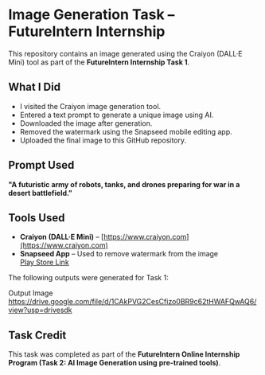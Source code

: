 # Image Generation Task – FutureIntern Internship

This repository contains an image generated using the Craiyon (DALL·E Mini) tool as part of the **FutureIntern Internship Task 1**.

## What I Did
- I visited the Craiyon image generation tool.
- Entered a text prompt to generate a unique image using AI.
- Downloaded the image after generation.
- Removed the watermark using the Snapseed mobile editing app.
- Uploaded the final image to this GitHub repository.

## Prompt Used
**"A futuristic army of robots, tanks, and drones preparing for war in a desert battlefield."**

## Tools Used
- **Craiyon (DALL·E Mini)** – [https://www.craiyon.com](https://www.craiyon.com)  
- **Snapseed App** – Used to remove watermark from the image  
  [Play Store Link](https://play.google.com/store/apps/details?id=com.niksoftware.snapseed)
  
The following outputs were generated for Task 1:

Output Image https://drive.google.com/file/d/1CAkPVG2CesCfizo0BR9c62tHWAFQwAQ6/view?usp=drivesdk

## Task Credit
This task was completed as part of the **FutureIntern Online Internship Program (Task 2: AI Image Generation using pre-trained tools)**.
